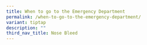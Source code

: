 ```yaml
---
title: When to go to the Emergency Department
permalink: /when-to-go-to-the-emergency-department/
variant: tiptap
description: ""
third_nav_title: Nose Bleed
---
```

<p></p>